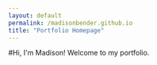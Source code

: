 ```yaml
---
layout: default
permalink: /madisonbender.github.io
title: "Portfolio Homepage"
---
```

#Hi, I'm Madison!
Welcome to my portfolio.
